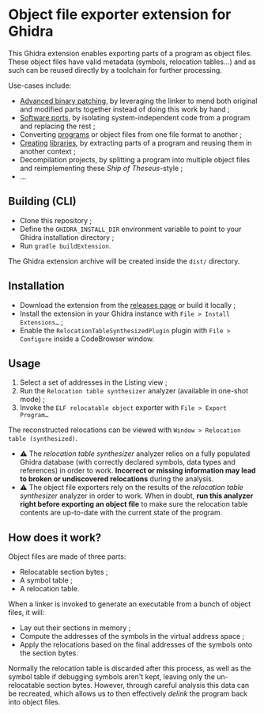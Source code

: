 # Object file exporter extension for Ghidra

This Ghidra extension enables exporting parts of a program as object files. These object files have valid metadata (symbols, relocation tables…) and as such can be reused directly by a toolchain for further processing.

Use-cases include:

 * [Advanced binary patching](https://boricj.net/reverse-engineering/2023/08/28/part-10.html), by leveraging the linker to mend both original and modified parts together instead of doing this work by hand ;
 * [Software ports](https://boricj.net/atari-jaguar-sdk/2024/01/02/part-5.html), by isolating system-independent code from a program and replacing the rest ;
 * Converting [programs](https://boricj.net/atari-jaguar-sdk/2023/12/18/part-3.html) or object files from one file format to another ;
 * [Creating](https://boricj.net/tenchu1/2024/03/11/part-5.html) [libraries](https://boricj.net/tenchu1/2024/03/18/part-6.html), by extracting parts of a program and reusing them in another context ;
 * Decompilation projects, by splitting a program into multiple object files and reimplementing these _Ship of Theseus_-style ;
 * …

## Building (CLI)

 * Clone this repository ;
 * Define the `GHIDRA_INSTALL_DIR` environment variable to point to your Ghidra installation directory ;
 * Run `gradle buildExtension`.

The Ghidra extension archive will be created inside the `dist/` directory.

## Installation

 * Download the extension from the [releases page](https://github.com/boricj/ghidra-delinker-extension/releases) or build it locally ;
 * Install the extension in your Ghidra instance with `File > Install Extensions…` ;
 * Enable the `RelocationTableSynthesizedPlugin` plugin with `File > Configure` inside a CodeBrowser window.

## Usage 

 1. Select a set of addresses in the Listing view ;
 2. Run the `Relocation table synthesizer` analyzer (available in one-shot mode) ;
 3. Invoke the `ELF relocatable object` exporter with `File > Export Program…`

The reconstructed relocations can be viewed with `Window > Relocation table (synthesized)`.

 * ⚠️ The _relocation table synthesizer_ analyzer relies on a fully populated Ghidra database (with correctly declared symbols, data types and references) in order to work. **Incorrect or missing information may lead to broken or undiscovered relocations** during the analysis.
 * ⚠️ The object file exporters rely on the results of the _relocation table synthesizer_ analyzer in order to work. When in doubt, **run this analyzer right before exporting an object file** to make sure the relocation table contents are up-to-date with the current state of the program.

## How does it work?

Object files are made of three parts:

 * Relocatable section bytes ;
 * A symbol table ;
 * A relocation table.

When a linker is invoked to generate an executable from a bunch of object files, it will:
 * Lay out their sections in memory ;
 * Compute the addresses of the symbols in the virtual address space ;
 * Apply the relocations based on the final addresses of the symbols onto the section bytes.

Normally the relocation table is discarded after this process, as well as the symbol table if debugging symbols aren't kept, leaving only the un-relocatable section bytes.
However, through careful analysis this data can be recreated, which allows us to then effectively _delink_ the program back into object files.
